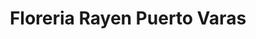 ---
title: "Floreria Rayen Puerto Varas"
url: /puerto-varas/floreria-rayen-puerto-varas/
shop: floristería
---